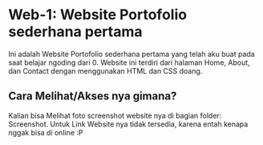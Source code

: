 # Web-1: Website Portofolio sederhana pertama

Ini adalah Website Portofolio sederhana pertama yang telah aku buat pada saat belajar ngoding dari 0. Website ini terdiri dari halaman Home, About, dan Contact dengan menggunakan HTML dan CSS doang.



## Cara Melihat/Akses nya gimana?

Kalian bisa Melihat foto screenshot website nya di bagian folder: Screenshot.
Untuk Link Website nya tidak tersedia, karena entah kenapa nggak bisa di online :P
